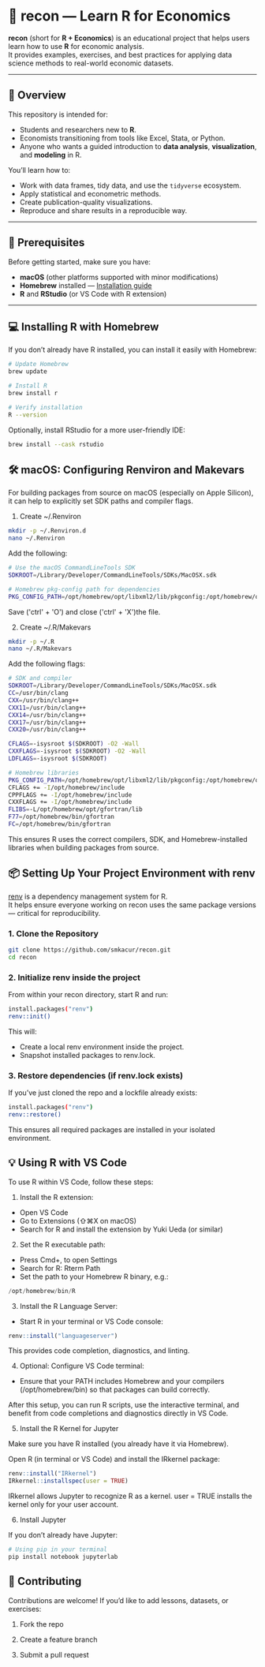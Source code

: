 # 🧮 recon — Learn R for Economics

**recon** (short for **R + Economics**) is an educational project that helps users learn how to use **R** for economic analysis.  
It provides examples, exercises, and best practices for applying data science methods to real-world economic datasets.

---

## 📘 Overview

This repository is intended for:

- Students and researchers new to **R**.
- Economists transitioning from tools like Excel, Stata, or Python.
- Anyone who wants a guided introduction to **data analysis**, **visualization**, and **modeling** in R.

You’ll learn how to:

- Work with data frames, tidy data, and use the `tidyverse` ecosystem.
- Apply statistical and econometric methods.
- Create publication-quality visualizations.
- Reproduce and share results in a reproducible way.

---

## 🧰 Prerequisites

Before getting started, make sure you have:

- **macOS** (other platforms supported with minor modifications)
- **Homebrew** installed — [Installation guide](https://brew.sh)
- **R** and **RStudio** (or VS Code with R extension)

---

## 💻 Installing R with Homebrew

If you don’t already have R installed, you can install it easily with Homebrew:

```bash
# Update Homebrew
brew update

# Install R
brew install r

# Verify installation
R --version
```

Optionally, install RStudio for a more user-friendly IDE:

```bash
brew install --cask rstudio
```

## 🛠 macOS: Configuring Renviron and Makevars

For building packages from source on macOS (especially on Apple Silicon), it can help to explicitly set SDK paths and compiler flags.

1. Create ~/.Renviron

```bash
mkdir -p ~/.Renviron.d
nano ~/.Renviron
```

Add the following:

```bash
# Use the macOS CommandLineTools SDK
SDKROOT=/Library/Developer/CommandLineTools/SDKs/MacOSX.sdk

# Homebrew pkg-config path for dependencies
PKG_CONFIG_PATH=/opt/homebrew/opt/libxml2/lib/pkgconfig:/opt/homebrew/opt/icu4c/lib/pkgconfig:/opt/homebrew/opt/gettext/lib/pkgconfig
```

Save ('ctrl' + 'O') and close ('ctrl' + 'X')the file.

2. Create ~/.R/Makevars

```bash
mkdir -p ~/.R
nano ~/.R/Makevars
```

Add the following flags:

```bash
# SDK and compiler
SDKROOT=/Library/Developer/CommandLineTools/SDKs/MacOSX.sdk
CC=/usr/bin/clang
CXX=/usr/bin/clang++
CXX11=/usr/bin/clang++
CXX14=/usr/bin/clang++
CXX17=/usr/bin/clang++
CXX20=/usr/bin/clang++

CFLAGS=-isysroot $(SDKROOT) -O2 -Wall
CXXFLAGS=-isysroot $(SDKROOT) -O2 -Wall
LDFLAGS=-isysroot $(SDKROOT)

# Homebrew libraries
PKG_CONFIG_PATH=/opt/homebrew/opt/libxml2/lib/pkgconfig:/opt/homebrew/opt/icu4c/lib/pkgconfig:/opt/homebrew/opt/gettext/lib/pkgconfig
CFLAGS += -I/opt/homebrew/include
CPPFLAGS += -I/opt/homebrew/include
CXXFLAGS += -I/opt/homebrew/include
FLIBS=-L/opt/homebrew/opt/gfortran/lib
F77=/opt/homebrew/bin/gfortran
FC=/opt/homebrew/bin/gfortran
```

This ensures R uses the correct compilers, SDK, and Homebrew-installed libraries when building packages from source.

## 📦 Setting Up Your Project Environment with renv

[renv](https://cran.r-project.org/web/packages/renv/index.html) is a dependency management system for R.
<br> It helps ensure everyone working on recon uses the same package versions — critical for reproducibility.

### 1. Clone the Repository

```bash
git clone https://github.com/smkacur/recon.git
cd recon
```

### 2. Initialize renv inside the project

From within your recon directory, start R and run:

```bash
install.packages("renv")
renv::init()
```

This will:

- Create a local renv environment inside the project.
- Snapshot installed packages to renv.lock.

### 3. Restore dependencies (if renv.lock exists)

If you’ve just cloned the repo and a lockfile already exists:

```bash
install.packages("renv")
renv::restore()
```

This ensures all required packages are installed in your isolated environment.

## 💡 Using R with VS Code

To use R within VS Code, follow these steps:

1. Install the R extension:

- Open VS Code
- Go to Extensions (⇧⌘X on macOS)
- Search for R and install the extension by Yuki Ueda (or similar)

2. Set the R executable path:

- Press Cmd+, to open Settings
- Search for R: Rterm Path
- Set the path to your Homebrew R binary, e.g.:

```swift
/opt/homebrew/bin/R
```

3. Install the R Language Server:

- Start R in your terminal or VS Code console:

```r
renv::install("languageserver")
```

This provides code completion, diagnostics, and linting.

4. Optional: Configure VS Code terminal:

- Ensure that your PATH includes Homebrew and your compilers (/opt/homebrew/bin) so that packages can build correctly.

After this setup, you can run R scripts, use the interactive terminal, and benefit from code completions and diagnostics directly in VS Code.

5. Install the R Kernel for Jupyter

Make sure you have R installed (you already have it via Homebrew).

Open R (in terminal or VS Code) and install the IRkernel package:

```r
renv::install("IRkernel")
IRkernel::installspec(user = TRUE)
```

IRkernel allows Jupyter to recognize R as a kernel.
user = TRUE installs the kernel only for your user account.

6.  Install Jupyter

If you don’t already have Jupyter:

```bash
# Using pip in your terminal
pip install notebook jupyterlab
```

## 🤝 Contributing

Contributions are welcome!
If you’d like to add lessons, datasets, or exercises:

1. Fork the repo

2. Create a feature branch

3. Submit a pull request
